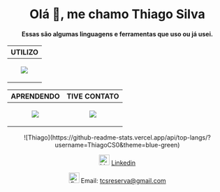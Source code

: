 <div align="center">
<h1>Olá 👋, me chamo Thiago Silva</h1>
<h4>Essas são algumas linguagens e ferramentas que uso ou já usei.</h3>
<table border="0px">
   <thead>
      <tr>
         <th>UTILIZO</th>
      </tr>
   </thead>
   <tbody>
      <tr>
       <td><p align="center"><a href="https://skillicons.dev"><img src="https://skillicons.dev/icons?i=aws,react,dotnet,cs,js,html,css,ps" /></a></p></td>
      </tr>
   </tbody>
   </table>
   
   <table border="0px">
   <thead>
      <tr>
         <th>APRENDENDO</th>
         <th>TIVE CONTATO</th>
      </tr>
   </thead>
   <tbody>
      <tr>
       <td><p align="center"><a href="https://skillicons.dev"><img src="https://skillicons.dev/icons?i=java" /></a></p></td>
       <td><p align="center"><a href="https://skillicons.dev"><img src="https://skillicons.dev/icons?i=unreal,blender,cpp,py" /></a></p></td>
      </tr>
   </tbody>
</table>
![Thiago](https://github-readme-stats.vercel.app/api/top-langs/?username=ThiagoCS0&theme=blue-green)
<p><img src="https://em-content.zobj.net/source/google/350/man-office-worker-medium-skin-tone_1f468-1f3fd-200d-1f4bc.png" title="Linkedin" alt="Linkedin" width="24" height="24"> <a href="https://www.linkedin.com/in/thiago-silva-282752287/" target="_blank" >Linkedin</a></p>
<p><img src="https://github.githubassets.com/images/icons/emoji/unicode/1f4eb.png" title="E-mail" alt="E-mail" width="24" height="24"> Email: <a href="mailto:tcsreserva@gmail.com">tcsreserva@gmail.com</a></p>
</div>
